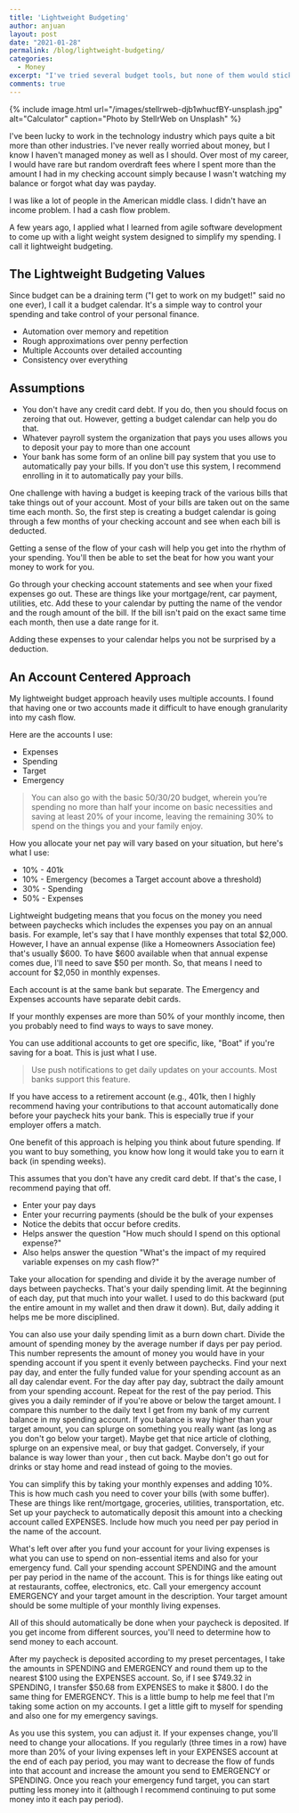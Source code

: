 ```yaml
---
title: 'Lightweight Budgeting'
author: anjuan
layout: post
date: "2021-01-28"
permalink: /blog/lightweight-budgeting/
categories:
  - Money
excerpt: "I've tried several budget tools, but none of them would stick. This is a lightweight approach to budgeting that's worked for me."
comments: true
---
```


{% include image.html url="/images/stellrweb-djb1whucfBY-unsplash.jpg" alt="Calculator" caption="Photo by StellrWeb on Unsplash" %}

I've been lucky to work in the technology industry which pays quite a bit more than other industries. I've never really worried about money, but I know I haven't managed money as well as I should. Over most of my career, I would have rare but random overdraft fees where I spent more than the amount I had in my checking account simply because I wasn't watching my balance or forgot what day was payday.

I was like a lot of people in the American middle class. I didn't have an income problem. I had a cash flow problem.

A few years ago, I applied what I learned from agile software development to come up with a light weight system designed to simplify my spending. I call it lightweight budgeting.

## **The Lightweight Budgeting Values**

Since budget can be a draining term ("I get to work on my budget!" said no one ever), I call it a budget calendar. It's a simple way to control your spending and take control of your personal finance.

* Automation over memory and repetition
* Rough approximations over penny perfection
* Multiple Accounts over detailed accounting
* Consistency over everything

## **Assumptions**

* You don't have any credit card debt. If you do, then you should focus on zeroing that out. However, getting a budget calendar can help you do that.
* Whatever payroll system the organization that pays you uses allows you to deposit your pay to more than one account
* Your bank has some form of an online bill pay system that you use to automatically pay your bills. If you don't use this system, I recommend enrolling in it to automatically pay your bills.

One challenge with having a budget is keeping track of the various bills that take things out of your account. Most of your bills are taken out on the same time each month. So, the first step is creating a budget calendar is going through a few months of your checking account and see when each bill is deducted.

Getting a sense of the flow of your cash will help you get into the rhythm of your spending. You'll then be able to set the beat for how you want your money to work for you.

Go through your checking account statements and see when your fixed expenses go out. These are things like your mortgage/rent, car payment, utilities, etc. Add these to your calendar by putting the name of the vendor and the rough amount of the bill. If the bill isn't paid on the exact same time each month, then use a date range for it.

Adding these expenses to your calendar helps you not be surprised by a deduction.

## **An Account Centered Approach**

My lightweight budget approach heavily uses multiple accounts. I found that having one or two accounts made it difficult to have enough granularity into my cash flow.

Here are the accounts I use:

* Expenses
* Spending
* Target
* Emergency

> You can also go with the basic 50/30/20 budget, wherein you’re spending no more than half your income on basic necessities and saving at least 20% of your income, leaving the remaining 30% to spend on the things you and your family enjoy.

How you allocate your net pay will vary based on your situation, but here's what I use:

* 10% - 401k
* 10% - Emergency (becomes a Target account above a threshold)
* 30% - Spending
* 50% - Expenses

Lightweight budgeting means that you focus on the money you need between paychecks which includes the expenses you pay on an annual basis. For example, let's say that I have monthly expenses that total $2,000. However, I have an annual expense (like a Homeowners Association fee) that's usually $600. To have $600 available when that annual expense comes due, I'll need to save $50 per month. So, that means I need to account for $2,050 in monthly expenses.

Each account is at the same bank but separate. The Emergency and Expenses accounts have separate debit cards.

If your monthly expenses are more than 50% of your monthly income, then you probably need to find ways to ways to save money.

You can use additional accounts to get ore specific, like, "Boat" if you're saving for a boat. This is just what I use.

> Use push notifications to get daily updates on your accounts. Most banks support this feature.

If you have access to a retirement account (e.g., 401k, then I highly recommend having your contributions to that account automatically done before your paycheck hits your bank. This is especially true if your employer offers a match.

One benefit of this approach is helping you think about future spending. If you want to buy something, you know how long it would take you to earn it back (in spending weeks).

This assumes that you don't have any credit card debt. If that's the case, I recommend paying that off.

* Enter your pay days
* Enter your recurring payments (should be the bulk of your expenses
* Notice the debits that occur before credits.
* Helps answer the question "How much should I spend on this optional expense?"
* Also helps answer the question "What's the impact of my required variable expenses on my cash flow?"

Take your allocation for spending and divide it by the average number of days between paychecks. That's your daily spending limit. At the beginning of each day, put that much into your wallet. I used to do this backward (put the entire amount in my wallet and then draw it down). But, daily adding it helps me be more disciplined.

You can also use your daily spending limit as a burn down chart. Divide the amount of spending money by the average number if days per pay period. This number represents the amount of money you would have in your spending account if you spent it evenly between paychecks. Find your next pay day, and enter the fully funded value for your spending account as an all day calendar event. For the day after pay day, subtract the daily amount from your spending account. Repeat for the rest of the pay period. This gives you a daily reminder of if you're above or below the target amount. I compare this number to the daily text I get from my bank of my current balance in my spending account. If you balance is way higher than your target amount, you can splurge on something you really want (as long as you don't go below your target). Maybe get that nice article of clothing, splurge on an expensive meal, or buy that gadget. Conversely, if your balance is way lower than your , then cut back. Maybe don't go out for drinks or stay home and read instead of going to the movies.  

You can simplify this by taking your monthly expenses and adding 10%. This is how much cash you need to cover your bills (with some buffer). These are things like rent/mortgage, groceries, utilities, transportation, etc. Set up your paycheck to automatically deposit this amount into a checking account called EXPENSES. Include how much you need per pay period in the name of the account.

What's left over after you fund your account for your living expenses is what you can use to spend on non-essential items and also for your emergency fund. Call your spending account SPENDING and the amount per pay period in the name of the account. This is for things like eating out at restaurants, coffee, electronics, etc.  Call your emergency account EMERGENCY and your target amount in the description. Your target amount should be some multiple of your monthly living expenses.

All of this should automatically be done when your paycheck is deposited. If you get income from different sources, you'll need to determine how to send money to each account.

After my paycheck is deposited according to my preset percentages, I take the amounts in SPENDING and EMERGENCY and round them up to the nearest $100 using the EXPENSES account. So, if I see $749.32 in SPENDING, I transfer $50.68 from EXPENSES to make it $800. I do the same thing for EMERGENCY. This is a little bump to help me feel that I'm taking some action on my accounts. I get a little gift to myself for spending and also one for my emergency savings.

As you use this system, you can adjust it. If your expenses change, you'll need to change your allocations. If you regularly (three times in a row) have more than 20% of your living expenses left in your EXPENSES account at the end of each pay period, you may want to decrease the flow of funds into that account and increase the amount you send to EMERGENCY or SPENDING.  Once you reach your emergency fund target, you can start putting less money into it (although I recommend continuing to put some money into it each pay period).
